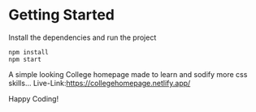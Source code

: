 # Getting Started
Install the dependencies and run the project
```
npm install
npm start
```
A simple looking College homepage made to learn and sodify more css skills... 
Live-Link:https://collegehomepage.netlify.app/

Happy Coding!
